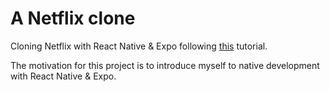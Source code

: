 # A Netflix clone

Cloning Netflix with React Native & Expo following [this](https://codeburst.io/getting-started-with-expo-react-native-and-styled-components-using-a-netflix-clone-example-652c7cb2a794) tutorial.

The motivation for this project is to introduce myself to native development with React Native & Expo.
